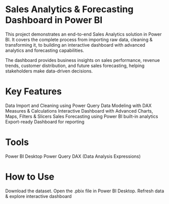 # Sales Analytics & Forecasting Dashboard in Power BI

This project demonstrates an end-to-end Sales Analytics solution in Power BI. It covers the complete process from importing raw data, cleaning & transforming it, to building an interactive dashboard with advanced analytics and forecasting capabilities.

The dashboard provides business insights on sales performance, revenue trends, customer distribution, and future sales forecasting, helping stakeholders make data-driven decisions.

# Key Features

 Data Import and Cleaning using Power Query
 Data Modeling with DAX Measures & Calculations
 Interactive Dashboard with Advanced Charts, Maps, Filters & Slicers
 Sales Forecasting using Power BI built-in analytics
 Export-ready Dashboard for reporting

# Tools

Power BI Desktop
Power Query
DAX (Data Analysis Expressions)

# How to Use

Download the dataset.
Open the .pbix file in Power BI Desktop.
Refresh data & explore interactive dashboard
